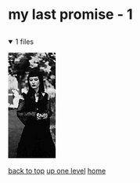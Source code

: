 # my last promise - 1

<a id=""></a>

## [](/README.MD)
<details open>
<summary>1 files</summary>
<p>

[![3540551220_photo.jpg](/.internals/thumbnails/mobile/music/artist%20photos/my%20last%20promise/3540551220_photo.jpg "3540551220_photo.jpg")](/mobile/music/artist%20photos/my%20last%20promise/3540551220_photo.jpg)

</p>
</details>


[back to top](#)
[up one level](/mobile/music/artist%20photos/README.MD)
[home](/)
